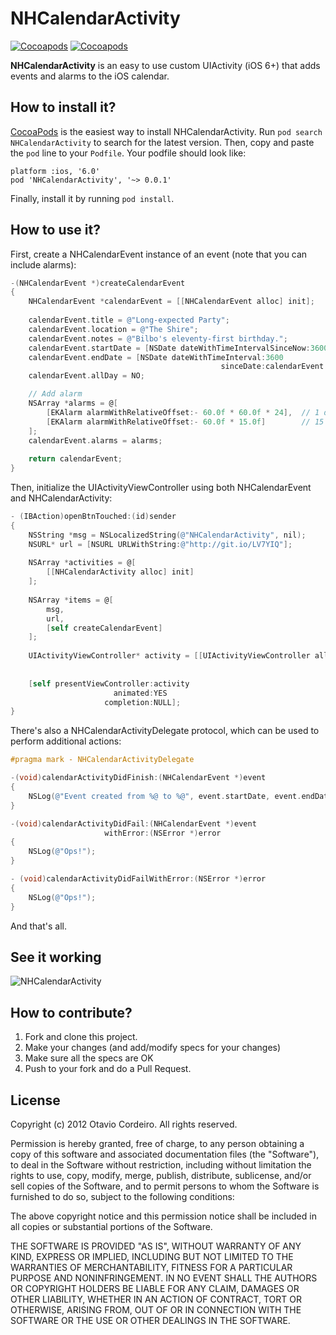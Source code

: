 # NHCalendarActivity

[![Cocoapods](https://cocoapod-badges.herokuapp.com/v/NHCalendarActivity/badge.png)](http://beta.cocoapods.org/?q=name%3ANHCalendarActivity%2A)
[![Cocoapods](https://cocoapod-badges.herokuapp.com/p/NHCalendarActivity/badge.png)](http://beta.cocoapods.org/?q=name%3ANHCalendarActivity%2A)

**NHCalendarActivity** is an easy to use custom UIActivity (iOS 6+) that adds events and alarms to the iOS calendar.

## How to install it?

[CocoaPods](http://cocoapods.org) is the easiest way to install NHCalendarActivity. Run ```pod search NHCalendarActivity``` to search for the latest version. Then, copy and paste the ```pod``` line to your ```Podfile```. Your podfile should look like:

```
platform :ios, '6.0'
pod 'NHCalendarActivity', '~> 0.0.1'
```

Finally, install it by running ```pod install```.

## How to use it?

First, create a NHCalendarEvent instance of an event (note that you can include alarms):

```objective-c
-(NHCalendarEvent *)createCalendarEvent
{
    NHCalendarEvent *calendarEvent = [[NHCalendarEvent alloc] init];
    
    calendarEvent.title = @"Long-expected Party";
    calendarEvent.location = @"The Shire";
    calendarEvent.notes = @"Bilbo's eleventy-first birthday.";
    calendarEvent.startDate = [NSDate dateWithTimeIntervalSinceNow:3600];
    calendarEvent.endDate = [NSDate dateWithTimeInterval:3600
                                               sinceDate:calendarEvent.startDate];
    calendarEvent.allDay = NO;

    // Add alarm
    NSArray *alarms = @[
        [EKAlarm alarmWithRelativeOffset:- 60.0f * 60.0f * 24],  // 1 day before
        [EKAlarm alarmWithRelativeOffset:- 60.0f * 15.0f]        // 15 minutes before
    ];
    calendarEvent.alarms = alarms;
    
    return calendarEvent;
}
```

Then, initialize the UIActivityViewController using both NHCalendarEvent and NHCalendarActivity:

```objective-c
- (IBAction)openBtnTouched:(id)sender
{
    NSString *msg = NSLocalizedString(@"NHCalendarActivity", nil);
    NSURL* url = [NSURL URLWithString:@"http://git.io/LV7YIQ"];
    
    NSArray *activities = @[
        [[NHCalendarActivity alloc] init]
    ];
    
    NSArray *items = @[
        msg,
        url,
        [self createCalendarEvent]
    ];
    
    UIActivityViewController* activity = [[UIActivityViewController alloc] initWithActivityItems:items
                                                                           applicationActivities:activities];
    
    [self presentViewController:activity
                       animated:YES
                     completion:NULL];    
}
```

There's also a NHCalendarActivityDelegate protocol, which can be used to perform additional actions:

```objective-c
#pragma mark - NHCalendarActivityDelegate

-(void)calendarActivityDidFinish:(NHCalendarEvent *)event
{
    NSLog(@"Event created from %@ to %@", event.startDate, event.endDate);
}

-(void)calendarActivityDidFail:(NHCalendarEvent *)event
                     withError:(NSError *)error
{
    NSLog(@"Ops!");
}

- (void)calendarActivityDidFailWithError:(NSError *)error
{
    NSLog(@"Ops!");
}
```

And that's all.

## See it working

![NHCalendarActivity](http://f.cl.ly/items/1e003C2b1n1m1t3v1C2d/iOS%20Simulator%20Screen%20shot%20Nov%2029,%202012%208.11.15%20PM.jpg)

## How to contribute?

1. Fork and clone this project.
2. Make your changes (and add/modify specs for your changes)
3. Make sure all the specs are OK
4. Push to your fork and do a Pull Request.

## License

Copyright (c) 2012 Otavio Cordeiro. All rights reserved.

Permission is hereby granted, free of charge, to any person obtaining a copy of this software and associated documentation files (the "Software"), to deal in the Software without restriction, including without limitation the rights to use, copy, modify, merge, publish, distribute, sublicense, and/or sell copies of the Software, and to permit persons to whom the Software is furnished to do so, subject to the following conditions:

The above copyright notice and this permission notice shall be included in all copies or substantial portions of the Software.

THE SOFTWARE IS PROVIDED "AS IS", WITHOUT WARRANTY OF ANY KIND, EXPRESS OR IMPLIED, INCLUDING BUT NOT LIMITED TO THE WARRANTIES OF MERCHANTABILITY, FITNESS FOR A PARTICULAR PURPOSE AND NONINFRINGEMENT. IN NO EVENT SHALL THE AUTHORS OR COPYRIGHT HOLDERS BE LIABLE FOR ANY CLAIM, DAMAGES OR OTHER LIABILITY, WHETHER IN AN ACTION OF CONTRACT, TORT OR OTHERWISE, ARISING FROM, OUT OF OR IN CONNECTION WITH THE SOFTWARE OR THE USE OR OTHER DEALINGS IN THE SOFTWARE.
